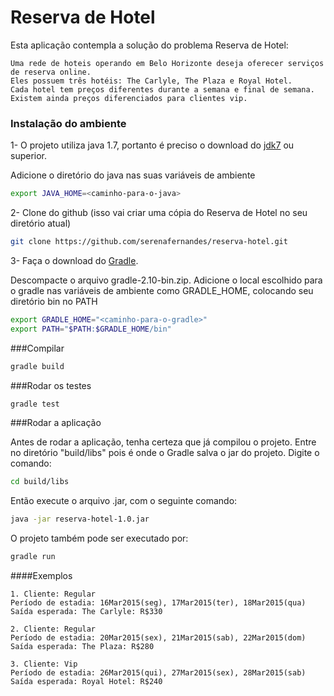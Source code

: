 # Reserva de Hotel

Esta aplicação contempla a solução do problema Reserva de Hotel:

	Uma rede de hoteis operando em Belo Horizonte deseja oferecer serviços de reserva online.
    Eles possuem três hotéis: The Carlyle, The Plaza e Royal Hotel.
    Cada hotel tem preços diferentes durante a semana e final de semana.
    Existem ainda preços diferenciados para clientes vip.

### Instalação do ambiente

1- O projeto utiliza java 1.7, portanto é preciso o download do [jdk7](http://www.oracle.com/technetwork/pt/java/javase/downloads/jdk7-downloads-1880260.html) ou superior.

Adicione o diretório do java nas suas variáveis de ambiente

```bash
export JAVA_HOME=<caminho-para-o-java>
```
2- Clone do github (isso vai criar uma cópia do Reserva de Hotel no seu diretório atual)

```bash
git clone https://github.com/serenafernandes/reserva-hotel.git
```

3- Faça o download do [Gradle](https://services.gradle.org/distributions/gradle-2.10-bin.zip).

Descompacte o arquivo gradle-2.10-bin.zip.
Adicione o local escolhido para o gradle nas variáveis de ambiente como GRADLE_HOME, colocando seu diretório bin no PATH

```bash
export GRADLE_HOME="<caminho-para-o-gradle>"
export PATH="$PATH:$GRADLE_HOME/bin"
```

###Compilar

```bash
gradle build
```
###Rodar os testes

```bash
gradle test
```
###Rodar a aplicação

Antes de rodar a aplicação, tenha certeza que já compilou o projeto. Entre no diretório "build/libs" pois é onde o Gradle salva o jar do projeto. Digite o comando:

```bash
cd build/libs
```

Então execute o arquivo .jar, com o seguinte comando:
```bash
java -jar reserva-hotel-1.0.jar
```

O projeto também pode ser executado por:
```bash
gradle run
```

####Exemplos

	1. Cliente: Regular
	Período de estadia: 16Mar2015(seg), 17Mar2015(ter), 18Mar2015(qua)
	Saída esperada: The Carlyle: R$330
	
	2. Cliente: Regular
	Período de estadia: 20Mar2015(sex), 21Mar2015(sab), 22Mar2015(dom)
	Saída esperada: The Plaza: R$280

	3. Cliente: Vip
	Período de estadia: 26Mar2015(qui), 27Mar2015(sex), 28Mar2015(sab)
	Saída esperada: Royal Hotel: R$240
